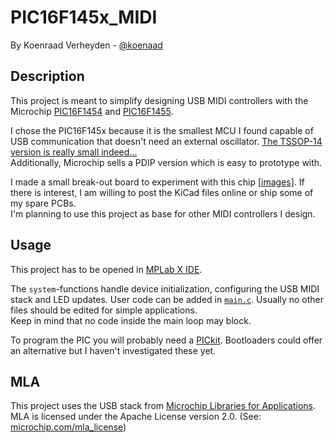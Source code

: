 PIC16F145x_MIDI
===
By Koenraad Verheyden - [@koenaad](https://twitter.com/koenaad)

Description
---
This project is meant to simplify designing USB MIDI controllers with the Microchip [PIC16F1454](http://www.microchip.com/wwwproducts/en/PIC16F1454) and [PIC16F1455](http://www.microchip.com/wwwproducts/en/PIC16F1455).

I chose the PIC16F145x because it is the smallest MCU I found capable of USB communication that doesn't need an external oscillator. [The TSSOP-14 version is really small indeed...](http://i.imgur.com/X8IG8gG.jpg)  
Additionally, Microchip sells a PDIP version which is easy to prototype with.

I made a small break-out board to experiment with this chip [[images](http://imgur.com/a/j5HQL)]. If there is interest, I am willing to post the KiCad files online or ship some of my spare PCBs.  
I'm planning to use this project as base for other MIDI controllers I design.

Usage
---
This project has to be opened in [MPLab X IDE](http://www.microchip.com/mplab/mplab-x-ide).

The ```system```-functions handle device initialization, configuring the USB MIDI stack and LED updates. User code can be added in [```main.c```](main.c). Usually no other files should be edited for simple applications.  
Keep in mind that no code inside the main loop may block.

To program the PIC you will probably need a [PICkit](http://www.microchip.com/Developmenttools/ProductDetails.aspx?PartNO=PG164130). Bootloaders could offer an alternative but I haven't investigated these yet.

MLA
---
This project uses the USB stack from [Microchip Libraries for Applications](http://microchip.com/mla).  
MLA is licensed under the Apache License version 2.0. (See: [microchip.com/mla_license](http://microchip.com/mla_license))

